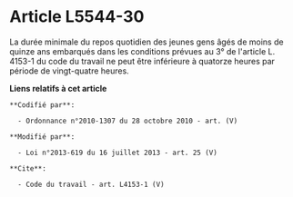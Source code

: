 # Article L5544-30

La durée minimale du repos quotidien des jeunes gens âgés de moins de quinze ans embarqués dans les conditions prévues au 3°
de l'article L. 4153-1 du code du travail ne peut être inférieure à quatorze heures par période de vingt-quatre heures.

**Liens relatifs à cet article**

	**Codifié par**:

	  - Ordonnance n°2010-1307 du 28 octobre 2010 - art. (V)

	**Modifié par**:

	  - Loi n°2013-619 du 16 juillet 2013 - art. 25 (V)

	**Cite**:

	  - Code du travail - art. L4153-1 (V)
